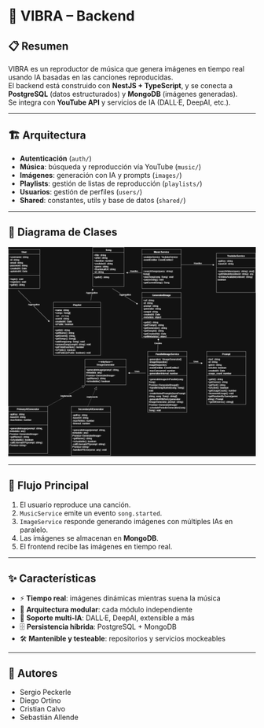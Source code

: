 # 🎵 VIBRA – Backend

## 📋 Resumen
VIBRA es un reproductor de música que genera imágenes en tiempo real usando IA basadas en las canciones reproducidas.  
El backend está construido con **NestJS + TypeScript**, y se conecta a **PostgreSQL** (datos estructurados) y **MongoDB** (imágenes generadas).  
Se integra con **YouTube API** y servicios de IA (DALL·E, DeepAI, etc.).

---

## 🏗️ Arquitectura
- **Autenticación** (`auth/`)
- **Música**: búsqueda y reproducción vía YouTube (`music/`)
- **Imágenes**: generación con IA y prompts (`images/`)
- **Playlists**: gestión de listas de reproducción (`playlists/`)
- **Usuarios**: gestión de perfiles (`users/`)
- **Shared**: constantes, utils y base de datos (`shared/`)

---

## 📐 Diagrama de Clases
![Diagrama de Clases - VIBRA](docs/vibraUML.png)

---

## 🚀 Flujo Principal
1. El usuario reproduce una canción.
2. `MusicService` emite un evento `song.started`.
3. `ImageService` responde generando imágenes con múltiples IAs en paralelo.
4. Las imágenes se almacenan en **MongoDB**.
5. El frontend recibe las imágenes en tiempo real.

---


## ✨ Características
- ⚡ **Tiempo real**: imágenes dinámicas mientras suena la música  
- 🧩 **Arquitectura modular**: cada módulo independiente  
- 🤖 **Soporte multi-IA**: DALL·E, DeepAI, extensible a más  
- 🗄️ **Persistencia híbrida**: PostgreSQL + MongoDB  
- 🛠️ **Mantenible y testeable**: repositorios y servicios mockeables  


---

## 👥 Autores
- Sergio Peckerle  
- Diego Ortino  
- Cristian Calvo  
- Sebastián Allende  





